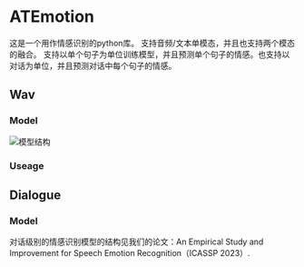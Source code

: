 # ATEmotion
这是一个用作情感识别的python库。
支持音频/文本单模态，并且也支持两个模态的融合。
支持以单个句子为单位训练模型，并且预测单个句子的情感。也支持以对话为单位，并且预测对话中每个句子的情感。

## Wav
### Model
![模型结构](https://github.com/Luyizhe/CN_Emotion/blob/main/wavfusion.png "Model")
### Useage

## Dialogue
### Model
对话级别的情感识别模型的结构见我们的论文：An Empirical Study and Improvement for Speech Emotion Recognition（ICASSP 2023）.

